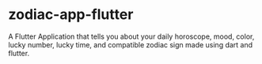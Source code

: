 # zodiac-app-flutter
A Flutter Application that tells you about your daily horoscope, mood, color, lucky number, lucky time, and compatible zodiac sign made using dart and flutter.
